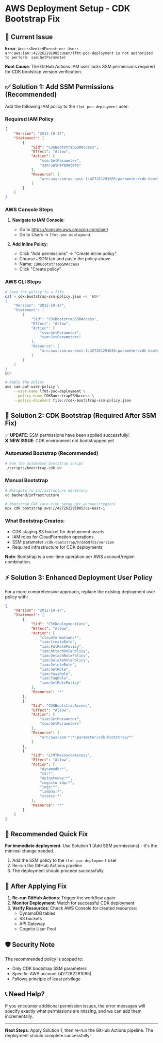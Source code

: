 # AWS Deployment Setup - CDK Bootstrap Fix

## 🚨 Current Issue

**Error**: `AccessDeniedException: User: arn:aws:iam::427262291085:user/lfmt-poc-deployment is not authorized to perform: ssm:GetParameter`

**Root Cause**: The GitHub Actions IAM user lacks SSM permissions required for CDK bootstrap version verification.

## ✅ **Solution 1: Add SSM Permissions (Recommended)**

Add the following IAM policy to the `lfmt-poc-deployment` user:

### Required IAM Policy

```json
{
    "Version": "2012-10-17",
    "Statement": [
        {
            "Sid": "CDKBootstrapSSMAccess",
            "Effect": "Allow",
            "Action": [
                "ssm:GetParameter",
                "ssm:GetParameters"
            ],
            "Resource": [
                "arn:aws:ssm:us-east-1:427262291085:parameter/cdk-bootstrap/*"
            ]
        }
    ]
}
```

### AWS Console Steps

1. **Navigate to IAM Console**:
   - Go to https://console.aws.amazon.com/iam/
   - Go to Users → `lfmt-poc-deployment`

2. **Add Inline Policy**:
   - Click "Add permissions" → "Create inline policy"
   - Choose JSON tab and paste the policy above
   - Name: `CDKBootstrapSSMAccess`
   - Click "Create policy"

### AWS CLI Steps

```bash
# Save the policy to a file
cat > cdk-bootstrap-ssm-policy.json << 'EOF'
{
    "Version": "2012-10-17",
    "Statement": [
        {
            "Sid": "CDKBootstrapSSMAccess",
            "Effect": "Allow",
            "Action": [
                "ssm:GetParameter",
                "ssm:GetParameters"
            ],
            "Resource": [
                "arn:aws:ssm:us-east-1:427262291085:parameter/cdk-bootstrap/*"
            ]
        }
    ]
}
EOF

# Apply the policy
aws iam put-user-policy \
    --user-name lfmt-poc-deployment \
    --policy-name CDKBootstrapSSMAccess \
    --policy-document file://cdk-bootstrap-ssm-policy.json
```

## 🔧 **Solution 2: CDK Bootstrap (Required After SSM Fix)**

✅ **UPDATE**: SSM permissions have been applied successfully!  
❌ **NEW ISSUE**: CDK environment not bootstrapped yet

### Automated Bootstrap (Recommended)

```bash
# Run the automated bootstrap script
./scripts/bootstrap-cdk.sh
```

### Manual Bootstrap

```bash
# Navigate to infrastructure directory
cd backend/infrastructure

# Bootstrap CDK (one-time setup per account/region)
npx cdk bootstrap aws://427262291085/us-east-1
```

### What Bootstrap Creates:
- CDK staging S3 bucket for deployment assets
- IAM roles for CloudFormation operations
- SSM parameter `/cdk-bootstrap/hnb659fds/version`
- Required infrastructure for CDK deployments

**Note**: Bootstrap is a one-time operation per AWS account/region combination.

## ⚡ **Solution 3: Enhanced Deployment User Policy**

For a more comprehensive approach, replace the existing deployment user policy with:

```json
{
    "Version": "2012-10-17",
    "Statement": [
        {
            "Sid": "CDKDeploymentCore",
            "Effect": "Allow",
            "Action": [
                "cloudformation:*",
                "iam:CreateRole",
                "iam:PutRolePolicy",
                "iam:AttachRolePolicy",
                "iam:DetachRolePolicy",
                "iam:DeleteRolePolicy",
                "iam:DeleteRole",
                "iam:GetRole",
                "iam:PassRole",
                "iam:TagRole",
                "iam:GetRolePolicy"
            ],
            "Resource": "*"
        },
        {
            "Sid": "CDKBootstrapAccess",
            "Effect": "Allow",
            "Action": [
                "ssm:GetParameter",
                "ssm:GetParameters"
            ],
            "Resource": [
                "arn:aws:ssm:*:*:parameter/cdk-bootstrap/*"
            ]
        },
        {
            "Sid": "LFMTResourceAccess",
            "Effect": "Allow",
            "Action": [
                "dynamodb:*",
                "s3:*",
                "apigateway:*",
                "cognito-idp:*",
                "logs:*",
                "lambda:*",
                "states:*"
            ],
            "Resource": "*"
        }
    ]
}
```

## 🎯 **Recommended Quick Fix**

**For immediate deployment**: Use Solution 1 (Add SSM permissions) - it's the minimal change needed.

1. Add the SSM policy to the `lfmt-poc-deployment` user
2. Re-run the GitHub Actions pipeline
3. The deployment should proceed successfully

## 🔄 **After Applying Fix**

1. **Re-run GitHub Actions**: Trigger the workflow again
2. **Monitor Deployment**: Watch for successful CDK deployment
3. **Verify Resources**: Check AWS Console for created resources:
   - DynamoDB tables
   - S3 buckets  
   - API Gateway
   - Cognito User Pool

## 🛡️ **Security Note**

The recommended policy is scoped to:
- Only CDK bootstrap SSM parameters
- Specific AWS account (427262291085)
- Follows principle of least privilege

## 📞 **Need Help?**

If you encounter additional permission issues, the error messages will specify exactly what permissions are missing, and we can add them incrementally.

---

**Next Steps**: Apply Solution 1, then re-run the GitHub Actions pipeline. The deployment should complete successfully!